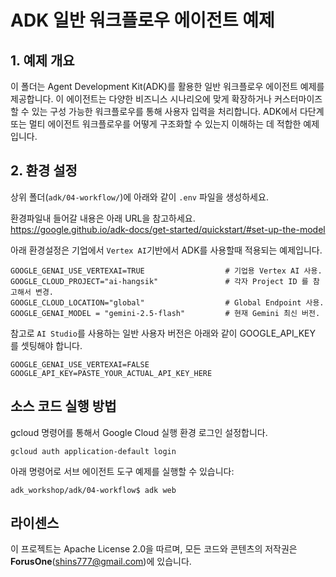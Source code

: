 # ADK 일반 워크플로우 에이전트 예제

## 1. 예제 개요
이 폴더는 Agent Development Kit(ADK)를 활용한 일반 워크플로우 에이전트 예제를 제공합니다. 이 에이전트는 다양한 비즈니스 시나리오에 맞게 확장하거나 커스터마이즈할 수 있는 구성 가능한 워크플로우를 통해 사용자 입력을 처리합니다. ADK에서 다단계 또는 멀티 에이전트 워크플로우를 어떻게 구조화할 수 있는지 이해하는 데 적합한 예제입니다.

## 2. 환경 설정
상위 폴더(`adk/04-workflow/`)에 아래와 같이 `.env` 파일을 생성하세요. 

환경파일내 들어갈 내용은 아래 URL을 참고하세요.    
https://google.github.io/adk-docs/get-started/quickstart/#set-up-the-model 

아래 환경설정은 기업에서 `Vertex AI`기반에서 ADK를 사용할때 적용되는 예제입니다.    

```
GOOGLE_GENAI_USE_VERTEXAI=TRUE                  # 기업용 Vertex AI 사용.
GOOGLE_CLOUD_PROJECT="ai-hangsik"               # 각자 Project ID 를 참고해서 변경.
GOOGLE_CLOUD_LOCATION="global"                  # Global Endpoint 사용.
GOOGLE_GENAI_MODEL = "gemini-2.5-flash"         # 현재 Gemini 최신 버전.
```

참고로 `AI Studio`를 사용하는 일반 사용자 버전은 아래와 같이 GOOGLE_API_KEY 를 셋팅해야 합니다.  

```
GOOGLE_GENAI_USE_VERTEXAI=FALSE
GOOGLE_API_KEY=PASTE_YOUR_ACTUAL_API_KEY_HERE
```

## 소스 코드 실행 방법
gcloud 명령어를 통해서 Google Cloud 실행 환경 로그인 설정합니다.
```
gcloud auth application-default login
```

아래 명령어로 서브 에이전트 도구 예제를 실행할 수 있습니다:
```
adk_workshop/adk/04-workflow$ adk web
```

## 라이센스
이 프로젝트는 Apache License 2.0을 따르며, 모든 코드와 콘텐츠의 저작권은 **ForusOne**(shins777@gmail.com)에 있습니다.